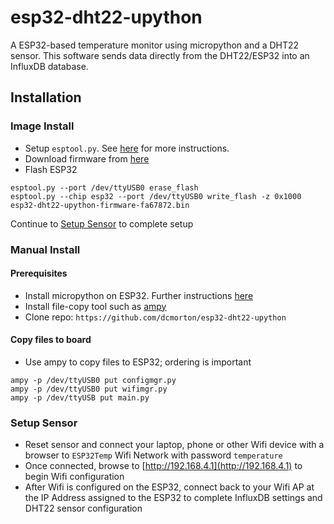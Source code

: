 # esp32-dht22-upython
A ESP32-based temperature monitor using micropython and a DHT22 sensor. This software sends data directly from the DHT22/ESP32 into an InfluxDB database.

## Installation

### Image Install
- Setup `esptool.py`. See [here](http://docs.micropython.org/en/latest/esp32/tutorial/intro.html#deploying-the-firmware) for more instructions.
- Download firmware from [here](https://esp32-dht22-upython-firmware.s3.amazonaws.com/esp32-dht22-upython-firmware-fa67872.bin)
- Flash ESP32
```
esptool.py --port /dev/ttyUSB0 erase_flash
esptool.py --chip esp32 --port /dev/ttyUSB0 write_flash -z 0x1000 esp32-dht22-upython-firmware-fa67872.bin
```

Continue to [Setup Sensor](#setup-sensor) to complete setup

### Manual Install
#### Prerequisites
- Install micropython on ESP32. Further instructions [here](http://docs.micropython.org/en/latest/esp32/tutorial/intro.html)
- Install file-copy tool such as [ampy](https://pypi.org/project/adafruit-ampy/)
- Clone repo: `https://github.com/dcmorton/esp32-dht22-upython`

#### Copy files to board
- Use ampy to copy files to ESP32; ordering is important
```
ampy -p /dev/ttyUSB0 put configmgr.py
ampy -p /dev/ttyUSB0 put wifimgr.py
ampy -p /dev/ttyUSB put main.py
```

### Setup Sensor
- Reset sensor and connect your laptop, phone or other Wifi device with a browser to `ESP32Temp` Wifi Network with password `temperature`
- Once connected, browse to [http://192.168.4.1](http://192.168.4.1) to begin Wifi configuration
- After Wifi is configured on the ESP32, connect back to your Wifi AP at the IP Address assigned to the ESP32 to complete InfluxDB settings and DHT22 sensor configuration
